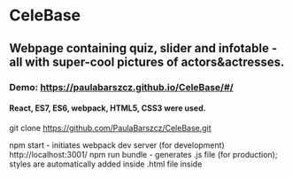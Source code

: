 # CeleBase
## Webpage containing quiz, slider and infotable - all with super-cool pictures of actors&amp;actresses. 

### Demo: https://paulabarszcz.github.io/CeleBase/#/

#### React, ES7, ES6, webpack, HTML5, CSS3 were used.

git clone https://github.com/PaulaBarszcz/CeleBase.git

npm start - initiates webpack dev server (for development)
http://localhost:3001/
npm run bundle - generates .js file (for production); styles are automatically added inside .html file inside <style> tag


For development I used webpack dev server.
In webpack, Babel transpiler was used with ['es2015', 'stage-2', 'react'] presets.
For production webpack was used to generate styles&scripts.

I prepared the database with links to actors' pictures, their imdb profiles and nationalities in Google Sheets.

To import data from Google Sheets to Firebase, I ran the following script (and afterwards Fetch was used):


```javascript
var firebaseLink =  "...";
var firebaseSecret  =  "...";
function save_actors() {
    var sheets  =  SpreadsheetApp.getActiveSpreadsheet().getSheets();
    var data = [];
    for (var i  = 0; i < sheets.length; i++){
    var sheet = sheets[i];
    var rows = sheet.getDataRange();
    var numRows = rows.getNumRows();
    var numCols = rows.getNumColumns();
    var values = rows.getValues();
    for (var j  = 2; j < numRows; j++) {
        var actor = {};
        actor.id = values[j][0];
        actor.name = values[j][1];
        actor.surname = values[j][2];
        actor.gender = values[j][3];
        actor.nationality = values[j][4];
        actor.photo = values[j][5];
        actor.imdb = values[j][6];
        data.push(actor);
    }
}
var firebase = FirebaseApp.getDatabaseByUrl(firebaseLink,firebaseSecret);
  firebase.setData("", data);
}
```
